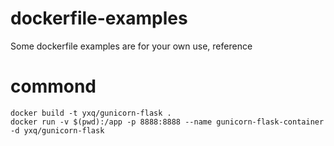 # dockerfile-examples
Some dockerfile examples are for your own use, reference

# commond
```
docker build -t yxq/gunicorn-flask .
docker run -v $(pwd):/app -p 8888:8888 --name gunicorn-flask-container -d yxq/gunicorn-flask
```
